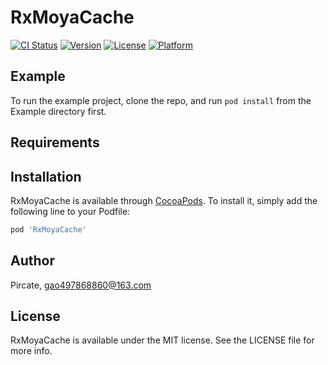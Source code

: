 # RxMoyaCache

[![CI Status](https://img.shields.io/travis/Pircate/RxMoyaCache.svg?style=flat)](https://travis-ci.org/Pircate/RxMoyaCache)
[![Version](https://img.shields.io/cocoapods/v/RxMoyaCache.svg?style=flat)](https://cocoapods.org/pods/RxMoyaCache)
[![License](https://img.shields.io/cocoapods/l/RxMoyaCache.svg?style=flat)](https://cocoapods.org/pods/RxMoyaCache)
[![Platform](https://img.shields.io/cocoapods/p/RxMoyaCache.svg?style=flat)](https://cocoapods.org/pods/RxMoyaCache)

## Example

To run the example project, clone the repo, and run `pod install` from the Example directory first.

## Requirements

## Installation

RxMoyaCache is available through [CocoaPods](https://cocoapods.org). To install
it, simply add the following line to your Podfile:

```ruby
pod 'RxMoyaCache'
```

## Author

Pircate, gao497868860@163.com

## License

RxMoyaCache is available under the MIT license. See the LICENSE file for more info.
